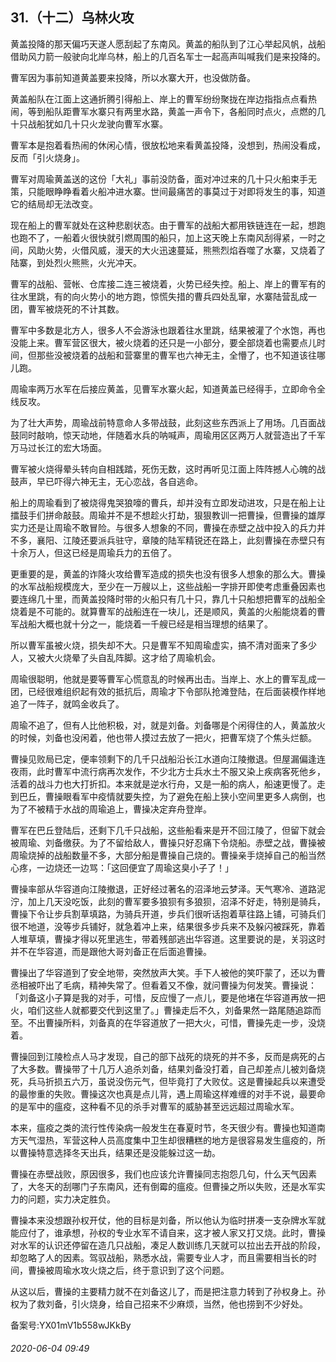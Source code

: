 ## 31.（十二）乌林火攻
黄盖投降的那天偏巧天遂人愿刮起了东南风。黄盖的船队到了江心举起风帆，战船借助风力箭一般驶向北岸乌林，船上的几百名军士一起高声叫喊我们是来投降的。



曹军因为事前知道黄盖要来投降，所以水寨大开，也没做防备。



黄盖船队在江面上这通折腾引得船上、岸上的曹军纷纷聚拢在岸边指指点点看热闹，等到船队距曹军水寨只有两里水路，黄盖一声令下，各船同时点火，点燃的几十只战船犹如几十只火龙驶向曹军水寨。



曹军本是抱着看热闹的休闲心情，很放松地来看黄盖投降，没想到，热闹没看成，反而「引火烧身」。



曹军对周瑜黄盖送的这份「大礼」事前没防备，面对冲过来的几十只火船束手无策，只能眼睁睁看着火船冲进水寨。世间最痛苦的事莫过于对即将发生的事，知道它的结局却无法改变。



现在船上的曹军就处在这种悲剧状态。由于曹军的战船大都用铁链连在一起，想跑也跑不了，一船着火很快就引燃周围的船只，加上这天晚上东南风刮得紧，一时之间，风助火势，火借风威，漫天的大火迅速蔓延，熊熊烈焰吞噬了水寨，又烧着了陆寨，到处烈火熊熊，火光冲天。



曹军的战船、营帐、仓库接二连三被烧着，火势已经失控。船上、岸上的曹军有的往水里跳，有的向火势小的地方跑，惊慌失措的曹兵四处乱窜，水寨陆营乱成一团，曹军被烧死的不计其数。



曹军中多数是北方人，很多人不会游泳也跟着往水里跳，结果被灌了个水饱，再也没能上来。曹军营区很大，被火烧着的还只是一小部分，要全部烧着也需要点儿时间，但那些没被烧着的战船和营寨里的曹军也六神无主，全懵了，也不知道该往哪儿跑。



周瑜率两万水军在后接应黄盖，见曹军水寨火起，知道黄盖已经得手，立即命令全线反攻。



为了壮大声势，周瑜战前特意命人多带战鼓，此刻这些东西派上了用场。几百面战鼓同时敲响，惊天动地，伴随着水兵的呐喊声，周瑜用区区两万人就营造出了千军万马过长江的宏大场面。



曹军被火烧得晕头转向自相践踏，死伤无数，这时再听见江面上阵阵撼人心魄的战鼓声，早已吓得六神无主，无心恋战，各自逃命。



船上的周瑜看到了被烧得鬼哭狼嚎的曹兵，却并没有立即发动进攻，只是在船上让擂鼓手们拼命敲鼓。周瑜并不是不想趁火打劫，狠狠教训一把曹操，但曹操的雄厚实力还是让周瑜不敢冒险。与很多人想象的不同，曹操在赤壁之战中投入的兵力并不多，襄阳、江陵还要派兵驻守，章陵的陆军精锐还在路上，此刻曹操在赤壁只有十余万人，但这已经是周瑜兵力的五倍了。



更重要的是，黄盖的诈降火攻给曹军造成的损失也没有很多人想象的那么大。曹操的水军战船规模庞大，至少在一万艘以上，这些战船一字排开即使考虑重叠因素也要连绵几十里，而黄盖投降时带的火船只有几十只，靠几十只船想把曹军的战船全烧着是不可能的。就算曹军的战船连在一块儿，还是顺风，黄盖的火船能烧着的曹军战船大概也就十分之一，能烧着一千艘已经是相当理想的结果了。



所以曹军虽被火烧，损失却不大。只是曹军不知周瑜虚实，搞不清对面来了多少人，又被大火烧晕了头自乱阵脚。这才给了周瑜机会。



周瑜很聪明，他就是要等曹军心慌意乱的时候再出击。当岸上、水上的曹军乱成一团，已经很难组织起有效的抵抗后，周瑜才下令部队抢滩登陆，在后面装模作样地追了一阵子，就鸣金收兵了。



周瑜不追了，但有人比他积极，对，就是刘备。刘备哪是个闲得住的人，黄盖放火的时候，刘备也没闲着，他也带人摸过去放了一把火，把曹军烧了个焦头烂额。



曹操见败局已定，便率领剩下的几千只战船沿长江水道向江陵撤退。但屋漏偏逢连夜雨，此时曹军中流行病再次发作，不少北方士兵水土不服又染上疾病客死他乡，活着的战斗力也大打折扣。本来就是逆水行舟，又是一船的病人，船速更慢了。走到巴丘，曹操眼看军中疫情就要失控，为了避免在船上狭小空间里更多人病倒，也为了不被精于水战的周瑜追上，曹操决定弃舟登岸。



曹军在巴丘登陆后，还剩下几千只战船，这些船看来是开不回江陵了，但留下就会被周瑜、刘备缴获。为了不留给敌人，曹操只好忍痛下令烧船。赤壁之战，曹操被周瑜烧掉的战船数量不多，大部分船是曹操自己烧的。曹操亲手烧掉自己的船当然心疼，一边烧还一边骂：「这回便宜了周瑜这臭小子了！」



曹操率部从华容道向江陵撤退，正好经过著名的沼泽地云梦泽。天气寒冷、道路泥泞，加上几天没吃饭，此刻的曹军要多狼狈有多狼狈，沼泽不好走，特别是骑兵，曹操下令让步兵割草填路，为骑兵开道，步兵们很听话抱着草往路上铺，可骑兵们很不地道，没等步兵铺好，就急着冲上来，结果很多步兵来不及躲闪被踩死，靠着人堆草填，曹操才得以死里逃生，带着残部逃出华容道。这里要说的是，关羽这时并不在华容道，而是跟他大哥刘备正在后面追曹操。



曹操出了华容道到了安全地带，突然放声大笑。手下人被他的笑吓蒙了，还以为曹丞相被吓出了毛病，精神失常了。但看着又不像，就问曹操为何发笑。曹操说：「刘备这小子算是我的对手，可惜，反应慢了一点儿，要是他堵在华容道再放一把火，咱们这些人就都要交代到这里了。」曹操走后不久，刘备果然一路尾随追踪而至。不出曹操所料，刘备真的在华容道放了一把大火，可惜，曹操先走一步，没烧着。



曹操回到江陵检点人马才发现，自己的部下战死的烧死的并不多，反而是病死的占了大多数。曹操带了十几万人追杀刘备，结果刘备没打着，自己却差点儿被刘备烧死，兵马折损五六万，虽说没伤元气，但毕竟打了大败仗。这是曹操起兵以来遭受的最惨重的失败。曹操这次也真是点儿背，遇上周瑜这样难缠的对手不说，最要命的是军中的瘟疫，这种看不见的杀手对曹军的威胁甚至远远超过周瑜水军。



本来，瘟疫之类的流行性传染病一般发生在春夏时节，冬天很少有。曹操也知道南方天气湿热，军营这种人员高度集中卫生却很糟糕的地方是很容易发生瘟疫的，所以曹操特意选择冬天出兵，结果还是没能躲过这一劫。



曹操在赤壁战败，原因很多，我们也应该允许曹操同志抱怨几句，什么天气因素了，大冬天的刮哪门子东南风，还有倒霉的瘟疫。但曹操之所以失败，还是水军实力的问题，实力决定胜负。



曹操本来没想跟孙权开仗，他的目标是刘备，所以他认为临时拼凑一支杂牌水军就能应付了，谁承想，孙权的专业水军不请自来，这才被人家又打又烧。此时，曹操对水军的认识还停留在造几只战船，凑足人数训练几天就可以拉出去开战的阶段，却忽略了人的因素。驾驭战船，熟悉水战，需要专业人才，而且需要相当长的时间，曹操被周瑜水攻火烧之后，终于意识到了这个问题。



从这以后，曹操的主要精力就不在刘备这儿了，而是把注意力转到了孙权身上。孙权为了救刘备，引火烧身，给自己招来不少麻烦，当然，他也捞到不少好处。



备案号:YX01mV1b558wJKkBy


###### 2020-06-04 09:49
